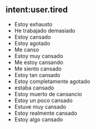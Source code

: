 ## intent:user.tired
- Estoy exhausto
- He trabajado demasiado
- Estoy cansado
- Estoy agotado
- Me canso
- Estoy muy cansado
- Me estoy cansando
- Me siento cansado
- Estoy tan cansado
- Estoy completamente agotado
- estaba cansado
- Estoy muerto de cansancio
- Estoy un poco cansado
- Estuve muy cansado
- Estoy realmente cansado
- Estoy algo cansado
